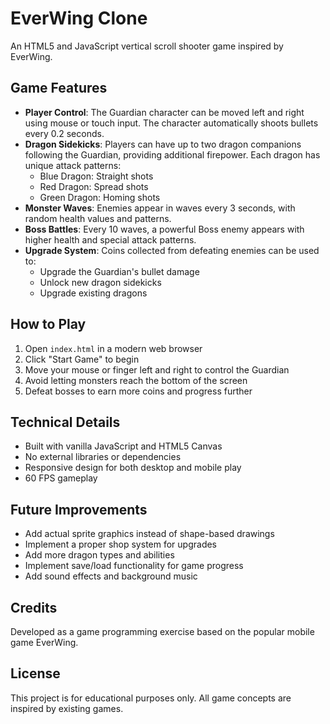 # EverWing Clone

An HTML5 and JavaScript vertical scroll shooter game inspired by EverWing.

## Game Features

- **Player Control**: The Guardian character can be moved left and right using mouse or touch input. The character automatically shoots bullets every 0.2 seconds.
- **Dragon Sidekicks**: Players can have up to two dragon companions following the Guardian, providing additional firepower. Each dragon has unique attack patterns:
  - Blue Dragon: Straight shots
  - Red Dragon: Spread shots
  - Green Dragon: Homing shots
- **Monster Waves**: Enemies appear in waves every 3 seconds, with random health values and patterns.
- **Boss Battles**: Every 10 waves, a powerful Boss enemy appears with higher health and special attack patterns.
- **Upgrade System**: Coins collected from defeating enemies can be used to:
  - Upgrade the Guardian's bullet damage
  - Unlock new dragon sidekicks
  - Upgrade existing dragons

## How to Play

1. Open `index.html` in a modern web browser
2. Click "Start Game" to begin
3. Move your mouse or finger left and right to control the Guardian
4. Avoid letting monsters reach the bottom of the screen
5. Defeat bosses to earn more coins and progress further

## Technical Details

- Built with vanilla JavaScript and HTML5 Canvas
- No external libraries or dependencies
- Responsive design for both desktop and mobile play
- 60 FPS gameplay

## Future Improvements

- Add actual sprite graphics instead of shape-based drawings
- Implement a proper shop system for upgrades
- Add more dragon types and abilities
- Implement save/load functionality for game progress
- Add sound effects and background music

## Credits

Developed as a game programming exercise based on the popular mobile game EverWing.

## License

This project is for educational purposes only. All game concepts are inspired by existing games.